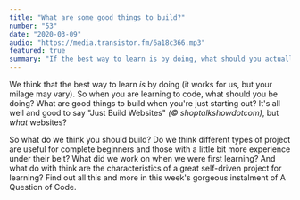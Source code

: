 ```yaml
---
title: "What are some good things to build?"
number: "53"
date: "2020-03-09"
audio: "https://media.transistor.fm/6a18c366.mp3"
featured: true
summary: "If the best way to learn is by doing, what should you actually do?"
---
```


We think that the best way to learn *is* by doing (it works for us, but your milage may vary). So when you are learning to code, what should you be doing? What are good things to build when you're just starting out? It's all well and good to say "Just Build Websites" *(©️ shoptalkshowdotcom)*, but *what* websites?

So what do we think you should build? Do we think different types of project are useful for complete beginners and those with a little bit more experience under their belt? What did we work on when we were first learning? And what do with think are the characteristics of a great self-driven project for learning? Find out all this and more in this week's gorgeous instalment of A Question of Code.